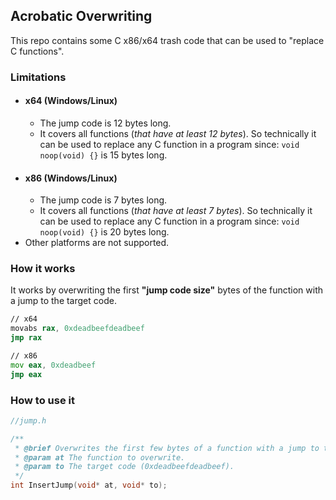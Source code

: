 ## Acrobatic Overwriting
This repo contains some C x86/x64 trash code that can be used to "replace C functions".

### Limitations
- #### x64 (Windows/Linux)
  - The jump code is 12 bytes long.
  - It covers all functions (*that have at least 12 bytes*). So technically it can be used to replace any C function in a program since: `void noop(void) {}` is 15 bytes long.
- #### x86 (Windows/Linux)
  - The jump code is 7 bytes long.
  - It covers all functions (*that have at least 7 bytes*). So technically it can be used to replace any C function in a program since: `void noop(void) {}` is 20 bytes long.
-  Other platforms are not supported.

### How it works
It works by overwriting the first __"jump code size"__ bytes of the function with a jump to the target code.
```asm
// x64
movabs rax, 0xdeadbeefdeadbeef
jmp rax

// x86
mov eax, 0xdeadbeef
jmp eax
```

### How to use it
```c
//jump.h

/**
 * @brief Overwrites the first few bytes of a function with a jump to the target code.
 * @param at The function to overwrite.
 * @param to The target code (0xdeadbeefdeadbeef).
 */
int InsertJump(void* at, void* to);
```